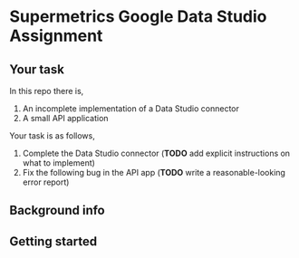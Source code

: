 # Supermetrics Google Data Studio Assignment

## Your task

In this repo there is,

1. An incomplete implementation of a Data Studio connector
2. A small API application

Your task is as follows,

1. Complete the Data Studio connector (**TODO** add explicit instructions on what to implement)
2. Fix the following bug in the API app (**TODO** write a reasonable-looking error report)

## Background info

## Getting started